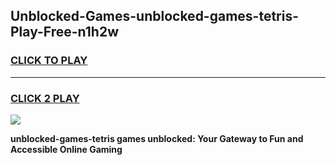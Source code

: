 
## Unblocked-Games-unblocked-games-tetris-Play-Free-n1h2w
<h3>
<a href="https://premium76.site?title=unblocked-games-tetris&ref=23A">CLICK TO PLAY</a></h3>
<hr>

<h3>
<a href="https://premium76.site?title=unblocked-games-tetris&ref=23A">CLICK 2 PLAY</a>
  
</h3>

<a href="https://premium76.site?title=unblocked-games-tetris&ref=23A"><img src="https://clearcache.store/games.png"></a>


**unblocked-games-tetris games unblocked: Your Gateway to Fun and Accessible Online Gaming**
